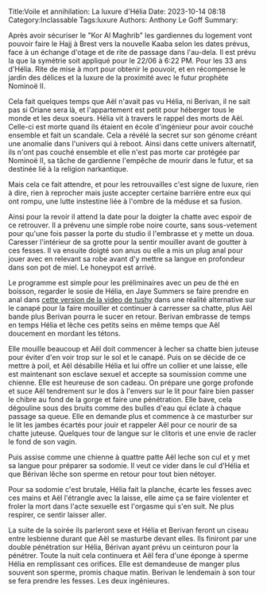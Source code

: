 Title:Voile et annihilation: La luxure d'Hélia
Date: 2023-10-14 08:18
Category:Inclassable
Tags:luxure
Authors: Anthony Le Goff
Summary:

Après avoir sécuriser le "Kor Al Maghrib" les gardiennes du logement vont pouvoir faire le Hajj à Brest vers la nouvelle Kaaba selon les dates prévus, face à un échange d'otage et de rite de passage dans l'au-dela. Il est prévu la que la symétrie soit appliqué pour le 22/06 à 6:22 PM. Pour les 33 ans d'Hélia. Rite de mise à mort pour obtenir le pouvoir, et en récompense le jardin des délices et la luxure de la proximité avec le futur prophète Nominoë II. 

Cela fait quelques temps que Aël n'avait pas vu Hélia, ni Berivan, il ne sait pas si Oriane sera là, et l'appartement est petit pour héberger tous le monde et les deux soeurs. Hélia vit à travers le rappel des morts de Aël. Celle-ci est morte quand ils étaient en école d'ingénieur pour avoir couché ensemble et fait un scandale. Cela a révélé la secret sur son génome créant une anomalie dans l'univers qui à reboot. Ainsi dans cette univers alternatif, ils n'ont pas couché ensemble et elle n'est pas morte car protégée par Nominoë II, sa tâche de gardienne l'empêche de mourir dans le futur, et sa destinée lié à la religion narkantique.

Mais cela ce fait attendre, et pour les retrouvailles c'est signe de luxure, rien à dire, rien à reprocher mais juste accepter certaine barrière entre eux qui ont rompu, une lutte instestine liée à l'ombre de la méduse et sa fusion. 

Ainsi pour la revoir il attend la date pour la doigter la chatte avec espoir de ce retrouver. Il a prévenu une simple robe noire courte, sans sous-vetement pour qu'une fois passer la porte du studio il l'embrasse et y mette un doua. Caresser l'intérieur de sa grotte pour la sentir mouiller avant de goutter à ces fesses. Il va ensuite doigté son anus ou elle a mis un plug anal pour jouer avec en relevant sa robe avant d'y mettre sa langue en profondeur dans son pot de miel. Le honeypot est arrivé. 

Le programme est simple pour les préliminaires avec un peu de thé en boisson, regarder le sosie de Hélia, en Jaye Summers se faire prendre en anal dans [cette version de la video de tushy](https://fullporner.com/watch/5e60788236ebf415681d8df1) dans une réalité alternative sur le canapé pour la faire mouiller et continuer à carresser sa chatte, plus Aël bande plus Berivan pourra le sucer en retour. Berivan embrasse de temps en temps Hélia et lèche ces petits seins en même temps que Aël doucement en mordant les tétons. 

Elle mouille beaucoup et Aël doit commencer à lecher sa chatte bien juteuse pour éviter d'en voir trop sur le sol et le canapé. Puis on se décide de ce mettre à poil, et Aël désabille Hélia et lui offre un collier et une laisse, elle est maintenant son esclave sexuel et accepte sa soumission comme une chienne. Elle est heureuse de son cadeau. On prépare une gorge profonde et suce Aël tendrement sur le dos à l'envers sur le lit pour faire bien passer le chibre au fond de la gorge et faire une pénétration. Elle bave, cela dégouline sous des bruits comme des bulles d'eau qui éclate à chaque passage sa queue. Elle en demande plus et commence à ce masturber sur le lit les jambes écartés pour jouir et rappeler Aël pour ce nourir de sa chatte juteuse. Quelques tour de langue sur le clitoris et une envie de racler le fond de son vagin. 

Puis assise comme une chienne à quattre patte Aël leche son cul et y met sa langue pour préparer sa sodomie. Il veut ce vider dans le cul d'Hélia et que Bérivan lêche son sperme en retour pour tout bien nétoyer. 

Pour sa sodomie c'est brutale, Hélia fait la planche, écarte les fesses avec ces mains et Aël l'étrangle avec la laisse, elle aime ça se faire violenter et froler la mort dans l'acte sexuelle est l'orgasme qui s'en suit. Ne plus respirer, ce sentir laisser aller. 

La suite de la soirée ils parleront sexe et Hélia et Berivan feront un ciseau entre lesbienne durant que Aël se masturbe devant elles. Ils finiront par une double pénétration sur Hélia, Bérivan ayant prévu un ceinturon pour la pénétrer. Toute la nuit cela continuera et Aël fera d'une éponge à sperme Hélia en remplissant ces orifices. Elle est demandeuse de manger plus souvent son sperme, promis chaque matin. Berivan le lendemain à son tour se fera prendre les fesses. Les deux ingénieures.